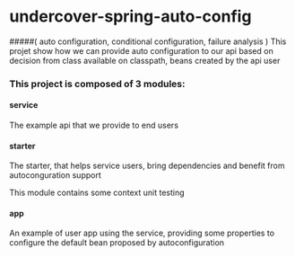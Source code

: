 # undercover-spring-auto-config

#####( auto configuration, conditional configuration, failure analysis )
This projet show how we can provide auto configuration to our api based on decision from class available on classpath,
beans created by the api user 

### This project is composed of 3 modules:

#### service

The example api that we provide to end users 

#### starter

The starter, that helps service users, bring dependencies and benefit from autoconguration support

This module contains some context unit testing

#### app

An example of user app using the service, providing some properties to configure the default bean proposed by autoconfiguration



